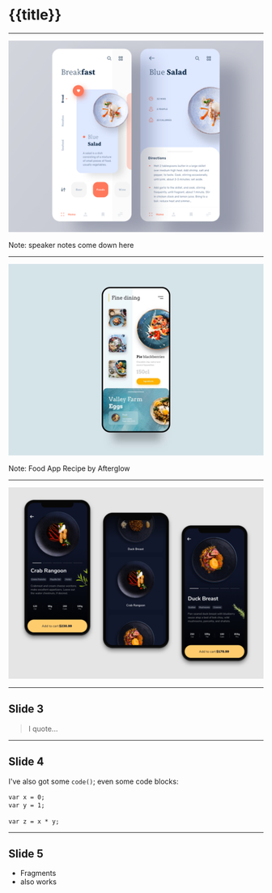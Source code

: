 # {{title}}

---

![cool](img/Cuisine/CookingRecipeApp_byPhamHuy.png)

Note: speaker notes come down here

---

![Food App Recipie](img/Cuisine/FoodAppRecipe_byAfterglow.png)

Note: Food App Recipe by Afterglow

---

![Foodie](img/Cuisine/FoodOrderApp-byTasinAhmed.png)

---

## Slide 3

> I quote...

---

## Slide 4

I've also got some `code()`; even some code blocks:

```
var x = 0;
var y = 1;

var z = x * y;
```

---

## Slide 5

- Fragments
  <!-- .element: class="fragment" -->
- also works
  <!-- .element: class="fragment" -->
